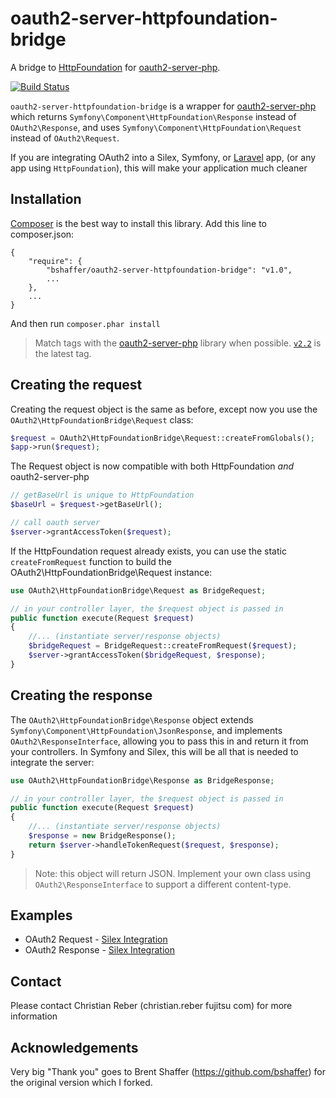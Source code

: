 oauth2-server-httpfoundation-bridge
===================================

A bridge to [HttpFoundation](https://github.com/symfony/httpfoundation) for [oauth2-server-php](https://github.com/reb3r/oauth2-server-php).

[![Build Status](https://travis-ci.com/reb3r/oauth2-server-httpfoundation-bridge.svg?branch=master)](https://travis-ci.com/reb3r/oauth2-server-httpfoundation-bridge)

`oauth2-server-httpfoundation-bridge` is a wrapper for [oauth2-server-php](https://github.com/bshaffer/oauth2-server-php)
which returns `Symfony\Component\HttpFoundation\Response` instead of `OAuth2\Response`, and uses `Symfony\Component\HttpFoundation\Request` instead of `OAuth2\Request`.

If you are integrating OAuth2 into a Silex, Symfony, or [Laravel](http://www.laravel.com) app, (or any app using `HttpFoundation`), this will make your application much cleaner

Installation
------------

[Composer](http://getcomposer.org/) is the best way to install this library.  Add this line to composer.json:

```
{
    "require": {
        "bshaffer/oauth2-server-httpfoundation-bridge": "v1.0",
        ...
    },
    ...
}
```

And then run `composer.phar install`

> Match tags with the [oauth2-server-php](https://github.com/bshaffer/oauth2-server-php) library when possible.
> [`v2.2`](https://github.com/reb3r/oauth2-server-httpfoundation-bridge/tree/v2.2) is the latest tag.

## Creating the request

Creating the request object is the same as before, except now you use the
`OAuth2\HttpFoundationBridge\Request` class:

```php
$request = OAuth2\HttpFoundationBridge\Request::createFromGlobals();
$app->run($request);
```

The Request object is now compatible with both HttpFoundation *and* oauth2-server-php

```php
// getBaseUrl is unique to HttpFoundation
$baseUrl = $request->getBaseUrl();

// call oauth server
$server->grantAccessToken($request);
```

If the HttpFoundation request already exists, you can use the static `createFromRequest`
function to build the OAuth2\HttpFoundationBridge\Request instance:

```php
use OAuth2\HttpFoundationBridge\Request as BridgeRequest;

// in your controller layer, the $request object is passed in
public function execute(Request $request)
{
    //... (instantiate server/response objects)
    $bridgeRequest = BridgeRequest::createFromRequest($request);
    $server->grantAccessToken($bridgeRequest, $response);
}
```

## Creating the response

The `OAuth2\HttpFoundationBridge\Response` object extends `Symfony\Component\HttpFoundation\JsonResponse`,
and implements `OAuth2\ResponseInterface`, allowing you to pass this in and return it from your controllers.
In Symfony and Silex, this will be all that is needed to integrate the server:

```php
use OAuth2\HttpFoundationBridge\Response as BridgeResponse;

// in your controller layer, the $request object is passed in
public function execute(Request $request)
{
    //... (instantiate server/response objects)
    $response = new BridgeResponse();
    return $server->handleTokenRequest($request, $response);
}
```

> Note: this object will return JSON.  Implement your own class using `OAuth2\ResponseInterface` to support
> a different content-type.

## Examples

 * OAuth2 Request - [Silex Integration](https://github.com/bshaffer/oauth2-demo-php/blob/master/web/index.php#L47)
 * OAuth2 Response - [Silex Integration](https://github.com/bshaffer/oauth2-demo-php/blob/master/src/OAuth2Demo/Server/Controllers/Token.php#L26)

Contact
-------

Please contact Christian Reber (christian.reber <at> fujitsu <dot> com) for more information
    
Acknowledgements
-------

Very big "Thank you" goes to Brent Shaffer (https://github.com/bshaffer) for the original version which I forked.
